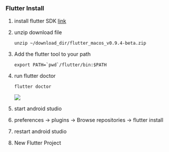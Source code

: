 ### Flutter Install

1. install flutter SDK [link](https://flutter.io/setup-macos/)
2. unzip download file
    ```
    unzip ~/download_dir/flutter_macos_v0.9.4-beta.zip
    ```
3. Add the flutter tool to your path
	```
	export PATH=`pwd`/flutter/bin:$PATH
	```
	
4. run flutter doctor
	```
	flutter doctor
	```

	![](https://github.com/KimHunJin/Study-Book/edit/master/flutter/flutter-run-doctor.png)

5. start android studio

6. preferences -> plugins -> Browse repositories -> flutter install

7. restart android studio

8. New Flutter Project
